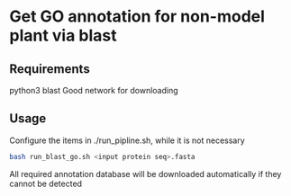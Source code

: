 # Get GO annotation for non-model plant via blast

## Requirements
python3
blast
Good network for downloading

## Usage
Configure the items in ./run_pipline.sh, while it is not necessary
```bash
bash run_blast_go.sh <input protein seq>.fasta
```
All required annotation database will be downloaded automatically if they cannot be detected
